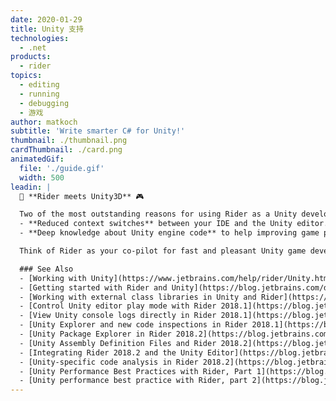```yaml
---
date: 2020-01-29
title: Unity 支持
technologies:
  - .net
products:
  - rider
topics:
  - editing
  - running
  - debugging
  - 游戏
author: matkoch
subtitle: 'Write smarter C# for Unity!'
thumbnail: ./thumbnail.png
cardThumbnail: ./card.png
animatedGif:
  file: './guide.gif'
  width: 500
leadin: |
  👾 **Rider meets Unity3D** 🎮

  Two of the most outstanding reasons for using Rider as a Unity developer:
  - **Reduced context switches** between your IDE and the Unity editor. Rider duplicates many of the frequently accessed Unity editor parts so that you don't find yourself tabbing through applications. This includes the explorer view, play-mode controls, test execution/visualization and more.
  - **Deep knowledge about Unity engine code** to help improving game performance. Rider continuously receives new code inspections that detect common mistakes specifically for the Unity platform. Refactorings and symbol searches even consider non-C# references, like in YAML files. Indicators tell us about hot paths in our code and the built-in profiler helps nailing down bottlenecks.

  Think of Rider as your co-pilot for fast and pleasant Unity game development! 🏎 🏎 🏎

  ### See Also
  - [Working with Unity](https://www.jetbrains.com/help/rider/Unity.html)
  - [Getting started with Rider and Unity](https://blog.jetbrains.com/dotnet/2017/08/30/getting-started-rider-unity/)
  - [Working with external class libraries in Unity and Rider](https://blog.jetbrains.com/dotnet/2018/02/20/working-external-class-libraries-unity-rider/)
  - [Control Unity editor play mode with Rider 2018.1](https://blog.jetbrains.com/dotnet/2018/04/05/control-unity-editor-play-mode-rider-2018-1/)
  - [View Unity console logs directly in Rider 2018.1](https://blog.jetbrains.com/dotnet/2018/04/10/view-unity-console-logs-directly-rider-2018-1/)
  - [Unity Explorer and new code inspections in Rider 2018.1](https://blog.jetbrains.com/dotnet/2018/06/14/unity-explorer-new-code-inspections-rider-2018-1/)
  - [Unity Package Explorer in Rider 2018.2](https://blog.jetbrains.com/dotnet/2018/09/19/unity-package-explorer-rider-2018-2/)
  - [Unity Assembly Definition Files and Rider 2018.2](https://blog.jetbrains.com/dotnet/2018/09/26/unity-assembly-definition-files-rider-2018-2/)
  - [Integrating Rider 2018.2 and the Unity Editor](https://blog.jetbrains.com/dotnet/2018/10/03/integrating-rider-2018-2-unity-editor/)
  - [Unity-specific code analysis in Rider 2018.2](https://blog.jetbrains.com/dotnet/2018/10/18/unity-specific-code-analysis-rider-2018-2/)
  - [Unity Performance Best Practices with Rider, Part 1](https://blog.jetbrains.com/dotnet/2019/02/21/performance-indicators-unity-code-rider/)
  - [Unity performance best practice with Rider, part 2](https://blog.jetbrains.com/dotnet/2019/02/28/performance-inspections-unity-code-rider/)
---
```



